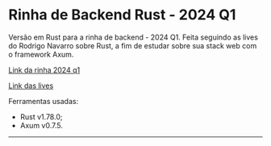 # Rinha de Backend Rust - 2024 Q1

Versão em Rust para a rinha de backend - 2024 Q1. Feita seguindo as lives do Rodrigo Navarro sobre Rust, a fim de estudar sobre sua stack web com o framework Axum.

[Link da rinha 2024 q1](https://github.com/zanfranceschi/rinha-de-backend-2024-q1)

[Link das lives](https://www.youtube.com/watch?v=wbaw3bBMBag)

Ferramentas usadas:

- Rust v1.78.0;
- Axum v0.7.5.

----------
